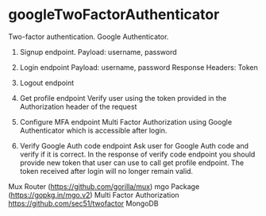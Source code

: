 # googleTwoFactorAuthenticator
Two-factor authentication. Google Authenticator.

1. Signup endpoint.
Payload: username, password

2. Login endpoint
Payload: username, password
Response Headers: Token

3. Logout endpoint

4. Get profile endpoint
Verify user using the token provided in the Authorization header of the request

5. Configure MFA endpoint
Multi Factor Authorization using Google Authenticator which is accessible after login.

6. Verify Google Auth code endpoint
Ask user for Google Auth code and verify if it is correct. In the response of verify code endpoint you should provide new token that user can use to call get profile endpoint. The token received after login will no longer remain valid. 

Mux Router (https://github.com/gorilla/mux)
mgo Package (https://gopkg.in/mgo.v2)
Multi Factor Authorization https://github.com/sec51/twofactor
MongoDB
